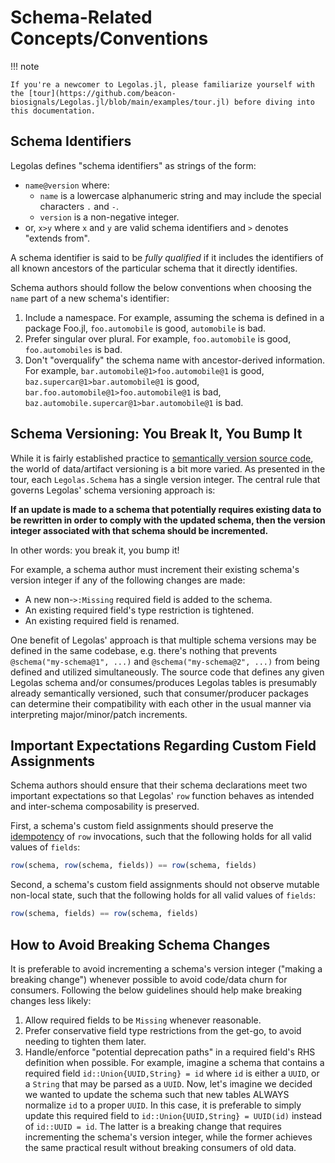 # Schema-Related Concepts/Conventions

!!! note

    If you're a newcomer to Legolas.jl, please familiarize yourself with the [tour](https://github.com/beacon-biosignals/Legolas.jl/blob/main/examples/tour.jl) before diving into this documentation.

## Schema Identifiers

Legolas defines "schema identifiers" as strings of the form:

- `name@version` where:
    - `name` is a lowercase alphanumeric string and may include the special characters `.` and `-`.
    - `version` is a non-negative integer.
- or, `x>y` where `x` and `y` are valid schema identifiers and `>` denotes "extends from".

A schema identifier is said to be *fully qualified* if it includes the identifiers of all known ancestors of the particular schema that it directly identifies.

Schema authors should follow the below conventions when choosing the `name` part of a new schema's identifier:

1. Include a namespace. For example, assuming the schema is defined in a package Foo.jl, `foo.automobile` is good, `automobile` is bad.
2. Prefer singular over plural. For example, `foo.automobile` is good, `foo.automobiles` is bad.
3. Don't "overqualify" the schema name with ancestor-derived information. For example, `bar.automobile@1>foo.automobile@1` is good, `baz.supercar@1>bar.automobile@1` is good, `bar.foo.automobile@1>foo.automobile@1` is bad, `baz.automobile.supercar@1>bar.automobile@1` is bad.

## Schema Versioning: You Break It, You Bump It

While it is fairly established practice to [semantically version source code](https://semver.org/), the world of data/artifact versioning is a bit more varied. As presented in the tour, each `Legolas.Schema` has a single version integer. The central rule that governs Legolas' schema versioning approach is:

**If an update is made to a schema that potentially requires existing data to be rewritten in order to comply with the updated schema, then the version integer associated with that schema should be incremented.**

In other words: you break it, you bump it!

For example, a schema author must increment their existing schema's version integer if any of the following changes are made:

- A new non-`>:Missing` required field is added to the schema.
- An existing required field's type restriction is tightened.
- An existing required field is renamed.

One benefit of Legolas' approach is that multiple schema versions may be defined in the same codebase, e.g. there's nothing that prevents `@schema("my-schema@1", ...)` and `@schema("my-schema@2", ...)` from being defined and utilized simultaneously. The source code that defines any given Legolas schema and/or consumes/produces Legolas tables is presumably already semantically versioned, such that consumer/producer packages can determine their compatibility with each other in the usual manner via interpreting major/minor/patch increments.

## Important Expectations Regarding Custom Field Assignments

Schema authors should ensure that their schema declarations meet two important expectations so that Legolas' `row` function behaves as intended and inter-schema composability is preserved.

First, a schema's custom field assignments should preserve the [idempotency](https://en.wikipedia.org/wiki/Idempotence) of `row` invocations, such that the following holds for all valid values of `fields`:

```jl
row(schema, row(schema, fields)) == row(schema, fields)
```

Second, a schema's custom field assignments should not observe mutable non-local state, such that the following holds for all valid values of `fields`:

```jl
row(schema, fields) == row(schema, fields)
```

## How to Avoid Breaking Schema Changes

It is preferable to avoid incrementing a schema's version integer ("making a breaking change") whenever possible to avoid code/data churn for consumers. Following the below guidelines should help make breaking changes less likely:

1. Allow required fields to be `Missing` whenever reasonable.
2. Prefer conservative field type restrictions from the get-go, to avoid needing to tighten them later.
3. Handle/enforce "potential deprecation paths" in a required field's RHS definition when possible. For example, imagine a schema that contains a required field `id::Union{UUID,String} = id` where `id` is either a `UUID`, or a `String` that may be parsed as a `UUID`. Now, let's imagine we decided we wanted to update the schema such that new tables ALWAYS normalize `id` to a proper `UUID`. In this case, it is preferable to simply update this required field to `id::Union{UUID,String} = UUID(id)` instead of `id::UUID = id`. The latter is a breaking change that requires incrementing the schema's version integer, while the former achieves the same practical result without breaking consumers of old data.
